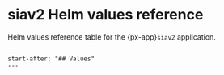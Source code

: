 ```{px-app-values} siav2
```

# siav2 Helm values reference

Helm values reference table for the {px-app}`siav2` application.

```{include} ../../../applications/siav2/README.md
---
start-after: "## Values"
---
```